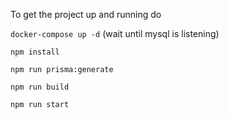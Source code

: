 To get the project up and running do

`docker-compose up -d` (wait until mysql is listening)

`npm install`

`npm run prisma:generate`

`npm run build`

`npm run start`
